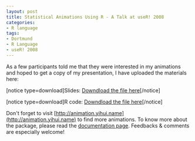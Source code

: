 ```yaml
---
layout: post
title: Statistical Animations Using R - A Talk at useR! 2008
categories:
- R language
tags:
- Dortmund
- R Language
- useR! 2008
---
```


As a few participants told me that they were interested in my animations and hoped to get a copy of my presentation, I have uploaded the materials here:

[notice type=download]Slides: [Downdload the file here](http://www.yihui.name/cv/images/Statistical_Animations_Using_R_Yihui_useR_2008.ppt)[/notice][](http://www.yihui.name/cv/images/Statistical_Animations_Using_R_Yihui_useR_2008.ppt)

[notice type=download]R code: [Downdload the file here](http://www.yihui.name/cv/images/Statistical_Animations_Using_R_Yihui_useR_2008.zip)[/notice]

Don't forget to visit [http://animation.yihui.name](http://animation.yihui.name) to find more animations. To know more about the package, please read the [documentation page](http://animation.yihui.name/animation:start). Feedbacks & comments are especially welcome!

